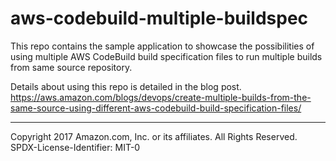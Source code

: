 # aws-codebuild-multiple-buildspec

This repo contains the sample application to showcase the possibilities of using multiple AWS CodeBuild build specification files to run multiple builds from same source repository.

Details about using this repo is detailed in the blog post. https://aws.amazon.com/blogs/devops/create-multiple-builds-from-the-same-source-using-different-aws-codebuild-build-specification-files/

***

Copyright 2017 Amazon.com, Inc. or its affiliates. All Rights Reserved.
SPDX-License-Identifier: MIT-0
